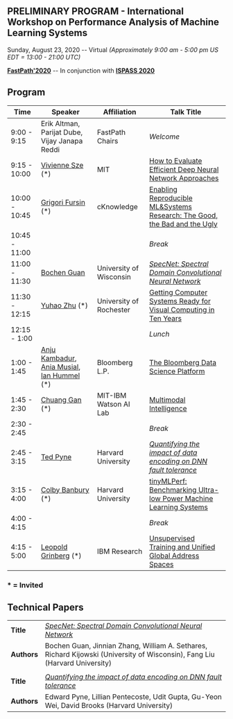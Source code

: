 ## PRELIMINARY PROGRAM - International Workshop on Performance Analysis of Machine Learning Systems
Sunday, August 23, 2020 -- Virtual *(Approximately 9:00 am - 5:00 pm US EDT = 13:00 - 21:00 UTC)*

**[FastPath'2020](https://fastpath2020.github.io)** -- In conjunction with **[ISPASS 2020](https://www.ispass.org/ispass2020)**

## Program

| Time          | Speaker                                                           | Affiliation                      | Talk Title            |
| ----          | ----                                                              | ----                             | ----                  |
|  9:00 -  9:15 | Erik Altman, Parijat Dube, Vijay Janapa Reddi | FastPath Chairs                  | *Welcome*             |
|  9:15 - 10:00 | [Vivienne Sze](https://www.csail.mit.edu/person/vivienne-sze) (\*)| MIT                              | [How to Evaluate Efficient Deep Neural Network Approaches](https://fastpath2020.github.io/Sze)                             |
| 10:00 - 10:45 | [Grigori Fursin](https://fursin.net) (\*)                         | cKnowledge                       | [Enabling Reproducible ML&Systems Research: The Good, the Bad and the Ugly](https://fastpath2020.github.io/Fursin)              |
| 10:45 - 11:00 |                                                                   |                                  | *Break*                 |
| 11:00 - 11:30 | [Bochen Guan](https://www.researchgate.net/scientific-contributions/2146058788-Bochen-Guan) | University of Wisconsin          | [*SpecNet: Spectral Domain Convolutional Neural Network*](https://fastpath2020.github.io/Guan)                               |
| 11:30 - 12:15 | [Yuhao Zhu](http://www.yuhaozhu.com/) (\*)                        | University of Rochester          | [Getting Computer Systems Ready for Visual Computing in Ten Years](https://fastpath2020.github.io/Zhu)                         |
| 12:15 -  1:00 |                                                                   |                                  | *Lunch*                 |
|  1:00 -  1:45 | [Anju Kambadur](https://www.linkedin.com/in/anju-kambadur-48aa78162), [Ania Musial](https://www.linkedin.com/in/aniamusial), [Ian Hummel](https://www.linkedin.com/in/ihummel)  (\*)                                         | Bloomberg L.P.                   | [The Bloomberg Data Science Platform](https://fastpath2020.github.io/Kambadur)                                           |
|  1:45 -  2:30 | [Chuang Gan](https://mitibmwatsonailab.mit.edu/people/chuang-gan) (\*) | MIT-IBM Watson AI Lab       | [Multimodal Intelligence](https://fastpath2020.github.io/Gan)                                                |
|  2:30 -  2:45 |                                                                   |                                  | *Break*                 |
|  2:45 -  3:15 | [Ted Pyne](https://sites.google.com/view/tedpyne/home)            | Harvard University               | [*Quantifying the impact of data encoding on DNN fault tolerance*](https://fastpath2020.github.io/Pyne)                          |
|  3:15 -  4:00 | [Colby Banbury](https://www.linkedin.com/in/colby-banbury-267956135) (\*) | Harvard University               | [tinyMLPerf: Benchmarking Ultra-low Power Machine Learning Systems](https://fastpath2020.github.io/Banbury)             |
|  4:00 -  4:15 |                                                                   |                                  | *Break*                 |
|  4:15 -  5:00 | [Leopold Grinberg](https://researcher.watson.ibm.com/researcher/view.php?person=us-leopoldgrinberg) (\*) | IBM Research  | [Unsupervised Training and Unified Global Address Spaces](https://fastpath2020.github.io/Grinberg)         |

### * = Invited

## Technical Papers

|             |                                                                                                                              |
| ----        | ----                                                                                                                         |
| **Title**   | [*SpecNet: Spectral Domain Convolutional Neural Network*](https://fastpath2020.github.io/Guan)                               |
| **Authors** | Bochen Guan, Jinnian Zhang, William A. Sethares, Richard Kijowski (University of Wisconsin), Fang Liu (Harvard University)   |
|             |                                                                                                                              |
| **Title**   | [*Quantifying the impact of data encoding on DNN fault tolerance*](https://fastpath2020.github.io/Pyne)                      |
| **Authors** | Edward Pyne, Lillian Pentecoste, Udit Gupta, Gu-Yeon Wei, David Brooks (Harvard University)                                  |
